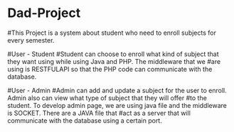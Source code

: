 # Dad-Project

#This Project is a system about student who need to enroll subjects for every semester.

#User - Student 
#Student can choose to enroll what kind of subject that they want using while using Java and PHP. The middleware that we #are using is RESTFULAPI so that the PHP code can communicate with the database. 

#User - Admin
#Admin can add and update a subject for the user to enroll. Admin also can view what type of subject that they will offer #to the student. To develop admin page, we are using java file and the middleware is SOCKET. There are a JAVA file that #act as a server that will communicate with the database using a certain port. 
